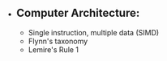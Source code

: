 - Computer Architecture:
  ----------------------

   - Single instruction, multiple data (SIMD)
   - Flynn's taxonomy
   - Lemire's Rule 1

